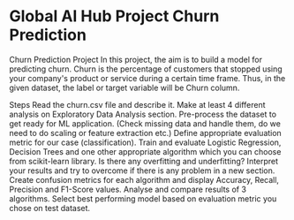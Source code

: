 # Global AI Hub Project Churn Prediction
 Churn Prediction
Project
In this project, the aim is to build a model for predicting churn. Churn is the percentage of customers that stopped using your company's product or service during a certain time frame. Thus, in the given dataset, the label or target variable will be Churn column.

Steps
Read the churn.csv file and describe it.
Make at least 4 different analysis on Exploratory Data Analysis section.
Pre-process the dataset to get ready for ML application. (Check missing data and handle them, do we need to do scaling or feature extraction etc.)
Define appropriate evaluation metric for our case (classification).
Train and evaluate Logistic Regression, Decision Trees and one other appropriate algorithm which you can choose from scikit-learn library.
Is there any overfitting and underfitting? Interpret your results and try to overcome if there is any problem in a new section.
Create confusion metrics for each algorithm and display Accuracy, Recall, Precision and F1-Score values.
Analyse and compare results of 3 algorithms.
Select best performing model based on evaluation metric you chose on test dataset.
